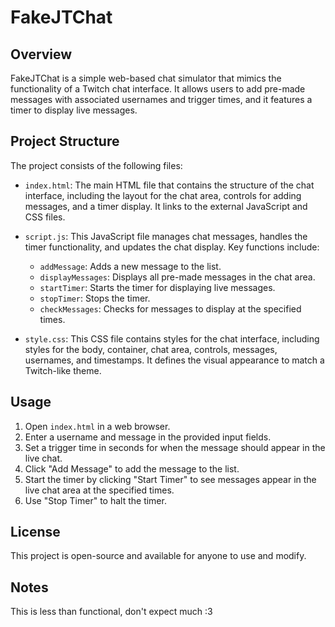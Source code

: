 # FakeJTChat

## Overview
FakeJTChat is a simple web-based chat simulator that mimics the functionality of a Twitch chat interface. It allows users to add pre-made messages with associated usernames and trigger times, and it features a timer to display live messages.

## Project Structure
The project consists of the following files:

- `index.html`: The main HTML file that contains the structure of the chat interface, including the layout for the chat area, controls for adding messages, and a timer display. It links to the external JavaScript and CSS files.
  
- `script.js`: This JavaScript file manages chat messages, handles the timer functionality, and updates the chat display. Key functions include:
  - `addMessage`: Adds a new message to the list.
  - `displayMessages`: Displays all pre-made messages in the chat area.
  - `startTimer`: Starts the timer for displaying live messages.
  - `stopTimer`: Stops the timer.
  - `checkMessages`: Checks for messages to display at the specified times.

- `style.css`: This CSS file contains styles for the chat interface, including styles for the body, container, chat area, controls, messages, usernames, and timestamps. It defines the visual appearance to match a Twitch-like theme.

## Usage
1. Open `index.html` in a web browser.
2. Enter a username and message in the provided input fields.
3. Set a trigger time in seconds for when the message should appear in the live chat.
4. Click "Add Message" to add the message to the list.
5. Start the timer by clicking "Start Timer" to see messages appear in the live chat area at the specified times.
6. Use "Stop Timer" to halt the timer.

## License
This project is open-source and available for anyone to use and modify.

## Notes
This is less than functional, don't expect much :3